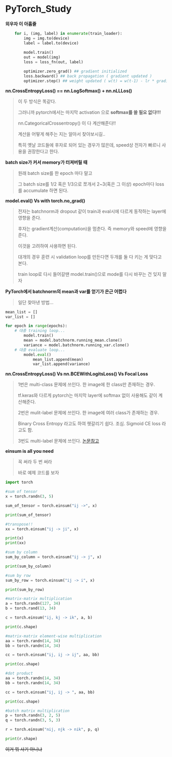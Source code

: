 # PyTorch_Study


**외우자 이 아홉줄**

```python
    for i, (img, label) in enumerate(train_loader):
        img = img.to(device)
        label = label.to(device)
        
        model.train()
        out = model(img)
        loss = loss_fn(out, label)

        optimizer.zero_grad() ## gradient initialized
        loss.backward() ## back propagation ( gradient updated )
        optimizer.step() ## weight updated ( w(t) = w(t-1) - lr * gradient )
 ```
 
 
**nn.CrossEntropyLoss() == nn.LogSoftmax() + nn.nLLLos()**
>
> 이 두 방식은 똑같다.
>
> 그러니까 pytorch에서는 마지막 activation 으로 **softmax를 쓸 필요 없다!!!**
>
> nn.CategoricalCrossentropy() 이 다 계산해준다!!
>
> 계산을 어떻게 해주는 지는 알아서 찾아보시길..
>
> 특히 옛날 코드들에 후자로 되어 있는 경우가 많은데, speed상 전자가 빠르니 사용을 권장한다고 한다.
>


**batch size가 커서 memory가 터져버릴 때**
>
> 원래 batch size를 한 epoch 마다 말고
>
> 그 batch size를 1/2 혹은 1/3으로 쪼개서 2~3(혹은 그 이상) epoch마다 loss를 accumulate 하면 된다.
>


**model.eval() Vs with torch.no_grad()**

> 전자는 batchnorm과 dropout 같이 train과 eval시에 다르게 동작하는 layer에 영향을 준다.
>
> 후자는 gradient계산(computation)을 멈춘다. 즉 memory와 speed에 영향을 준다.
>
> 이것을 고려하여 사용하면 된다.
>
> 대개의 경우 훈련 시 validation loop를 만든다면 두개를 둘 다 키는 게 맞다고 본다.
>
> train loop로 다시 들어갈땐 model.train()으로 mode를 다시 바꾸는 건 잊지 말자
>


**PyTorch에서 batchnorm의 mean과 var를 얻기가 은근 어렵다**
>
> 일단 찾아낸 방법...
>

```python
mean_list = []
var_list = []

for epoch in range(epochs):
    # 대충 training loop...
        model.train()
        mean = model.batchnorm.running_mean.clone()
        variance = model.batchnorm.running_var.clone()
    # 대충 evaluate loop...
        model.eval()
            mean_list.append(mean)
            var_list.append(variance)
```


**nn.CrossEntropyLoss() Vs nn.BCEWithLogitsLoss() Vs Focal Loss**

> 1번은 multi-class 문제에 쓰인다. 한 image에 한 class만 존재하는 경우.
>
> tf.keras와 다르게 pytorch는 마지막 layer에 softmax 없이 사용해도 같이 계산해준다.
>
> 2번은 mulit-label 문제에 쓰인다. 한 image에 여러 class가 존재하는 경우.
>
> Binary Cross Entropy 라고도 하여 헷갈리기 쉽다. 조심. Sigmoid CE loss 라고도 함.
>
> 3번도 multi-label 문제에 쓰인다. [논문참고](https://arxiv.org/abs/1708.02002)
>


**einsum is all you need**
> 꼭 써라 두 번 써라
>
> 바로 예제 코드를 보자
>
```python
import torch

#sum of tensor
x = torch.randn(3, 5)

sum_of_tensor = torch.einsum("ij ->", x)

print(sum_of_tensor)

#transpose!!
xx = torch.einsum("ij -> ji", x)

print(x)
print(xx)

#sum by column
sum_by_column = torch.einsum("ij -> j", x)

print(sum_by_column)

#sum by row
sum_by_row = torch.einsum("ij -> i", x)

print(sum_by_row)

#matrix-matrix multiplication
a = torch.randn(127, 34)
b = torch.rand(13, 34)

c = torch.einsum("ij, kj -> ik", a, b)

print(c.shape)

#matrix-matrix element-wise multiplication
aa = torch.randn(14, 34)
bb = torch.randn(14, 34)

cc = torch.einsum("ij, ij -> ij", aa, bb)

print(cc.shape)

#dot product
aa = torch.randn(14, 34)
bb = torch.randn(14, 34)

cc = torch.einsum("ij, ij -> ", aa, bb)

print(cc.shape)

#batch matrix multiplication
p = torch.randn(3, 2, 5)
q = torch.randn(3, 5, 3)

r = torch.einsum("nij, njk -> nik", p, q)

print(r.shape)
```
~~이거 뭐 사기 아니냐~~
